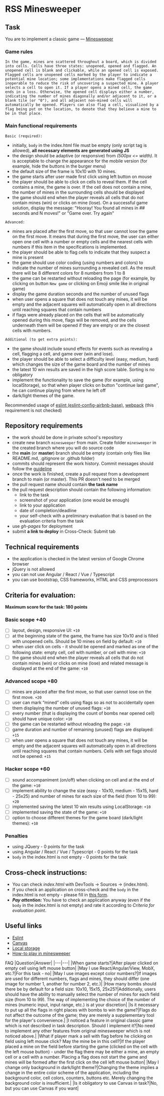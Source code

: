# RSS Minesweeper

## Task

You are to implement a classic game — [Minesweeper](<https://en.wikipedia.org/wiki/Minesweeper_(video_game)>)

### Game rules

`In the game, mines are scattered throughout a board, which is divided into cells. Cells have three states: unopened, opened and flagged. An unopened cell is blank and clickable, while an opened cell is exposed. Flagged cells are unopened cells marked by the player to indicate a potential mine location; some implementations make flagged cells inoperable to reduce the risk of uncovering a suspected mine. A player selects a cell to open it. If a player opens a mined cell, the game ends in a loss. Otherwise, the opened cell displays either a number, indicating the number of mines diagonally and/or adjacent to it, or a blank tile (or "0"), and all adjacent non-mined cells will automatically be opened. Players can also flag a cell, visualized by a flag being put on the location, to denote that they believe a mine to be in that place.`

### Main functional requirements

`Basic (required):`

- initially, `body` in the index.html file must be empty (only script tag is allowed), **all necessary elements are generated using JS**
- the design should be adaptive (or responsive) from _(500px <= width)_. It is acceptable to change the appearance for the mobile version (for example, hide the buttons in the burger menu)
- the default size of the frame is 10x10 with 10 mines.
- the game starts after user made first click using left button on mouse
- the player should be able to click on cells to reveal them. If the cell contains a mine, the game is over. If the cell does not contain a mine, the number of mines in the surrounding cells should be displayed
- the game should end when the player reveals all cells that do not contain mines (win) or clicks on mine (lose). On a successful game solution, display the message: "Hooray! You found all mines in ## seconds and N moves!" or "Game over. Try again"

`Advanced:`

- mines are placed after the first move, so that user cannot lose the game on the first move. It means that during the first move, the user can either open one cell with a number or empty cells and the nearest cells with numbers if this item in the specifications is implemented.
- the player should be able to flag cells to indicate that they suspect a mine is present
- the game should use color coding (using numbers and colors) to indicate the number of mines surrounding a revealed cell. As the result there will be 8 different colors for 8 numbers from 1 to 8
- the game can be restarted without reloading the page (for example, by clicking on button `New game` or clicking on Emoji smile like in original game)
- display the game duration seconds and the number of unused flags
- when user opens a square that does not touch any mines, it will be empty and the adjacent squares will automatically open in all directions until reaching squares that contain numbers
- if flags were already placed on the cells that will be automatically opened during this move, flags will be removed, and the cells underneath them will be opened if they are empty or are the closest cells with numbers.

`Additional (to get extra points):`

- the game should include sound effects for events such as revealing a cell, flagging a cell, and game over (win and lose).
- the player should be able to select a difficulty level (easy, medium, hard) which changes the size of the game board and the number of mines
- the latest 10 win results are saved in the high score table. Sorting is no obligatory
- implement the functionality to save the game (for example, using localStorage), so that when player clicks on button "continue last game", he can continue playing from where he left off
- dark/light themes of the game.

Recommended usage of [eslint (eslint-config-airbnb-base)](https://eslint.org/), [webpack](https://webpack.js.org/) (this requirement is not checked)

## Repository requirements

- the work should be done in private school's repository
- create new branch `minesweeper` from main. Create folder `minesweeper` in the created branch where you will do source code
- the **main** (or **master**) branch should be empty (contain only files like README.md, .gitignore or .github folder)
- commits should represent the work history. Commit messages should follow the [guideline](https://www.conventionalcommits.org/en/v1.0.0/)
- once the work is finished, create a pull request from a development branch to main (or master). This PR doesn't need to be merged
- the pull request name should contain **the task name**
- the pull request description should contain the following information:
  - link to the task
  - screenshot of your application (one would be enough)
  - link to your application
  - date of completion/deadline
  - your self-check with a preliminary evaluation that is based on the evaluation criteria from the task
- use _gh-pages_ for deployment
- submit **a link to deploy** in Cross-Check: Submit tab

## Technical requirements

- the application is checked in the latest version of Google Chrome browser
- jQuery is not allowed
- you can not use Angular / React / Vue / Typescript
- you can use bootstrap, CSS frameworks, HTML and CSS preprocessors

## Criteria for evaluation:

**Maximum score for the task: 180 points**

### Basic scope +40

- [ ] layout, design, responsive UI: `+10`
- [ ] at the beginning state of the game, the frame has size 10x10 and is filled with unopened cells. Should be 10 mines on field by default: `+10`
- [ ] when user click on cells - it should be opened and marked as one of the following state: empty cell, cell with number, or cell with mine: `+10`
- [ ] the game should end when the player reveals all cells that do not contain mines (win) or clicks on mine (lose) and related message is displayed at the end of the game: `+10`

### Advanced scope +80

- [ ] mines are placed after the first move, so that user cannot lose on the first move. `+20`
- [ ] user can mark “mined” cells using flags so as not to accidentally open them displaying the number of unused flags: `+10`
- [ ] every number (that is displaying the count of bombs near opened cell) should have unique color: `+10`
- [ ] the game can be restarted without reloading the page: `+10`
- [ ] game duration and number of remaining (unused) flags are displayed: `+15`
- [ ] when user opens a square that does not touch any mines, it will be empty and the adjacent squares will automatically open in all directions until reaching squares that contain numbers. Cells with set flags should not be opened: `+15`

### Hacker scope +60

- [ ] sound accompaniment (on/off) when clicking on cell and at the end of the game: `+10`
- [ ] implement ability to change the size (easy - 10x10, medium - 15x15, hard - 25x25) and number of mines for each size of the field (from 10 to 99): `+20`
- [ ] implemented saving the latest 10 win results using LocalStorage: `+10`
- [ ] implemented saving the state of the game: `+10`
- [ ] option to choose different themes for the game board (dark/light themes): `+10`

### Penalties

- using JQuery - 0 points for the task
- using Angular / React / Vue / Typescript - 0 points for the task
- `body` in the index.html is not empty - 0 points for the task

## Cross-check instructions:

- You can check _index.html_ with DevTools -> Sources -> (index.html).
- If you check an application on cross-check and the `body` in the index.html is not empty - please fill in [this form](https://docs.google.com/forms/d/1WbuUQhq_J7TrrfxIInyTDjMsHsrVMpKF74jwoEsx19g/).
- **_Pay attention:_** You have to check an application anyway (even if the `body` in the index.html is not empty) and rate it according to _Criteria for evaluation point_.

## Useful links

- [Eslint](https://eslint.org/)
- [Canvas](https://developer.mozilla.org/en-US/docs/Web/API/Canvas_API/Tutorial)
- [Local storage](https://learn.javascript.ru/localstorage)
- [How-to play in minesweeper](https://www.youtube.com/watch?v=7B85WbEiYf4)

FAQ
|Question|Answer|
|---|---|
|When game starts?|After player clicked on empty cell using left mouse button|
|May I use React/Angular/View, MobX, etc.?|For this task - no|
|May I use images except color numbers?|If images are used for different numbers, flags and mines, they should differ (one image for number 1, another for number 2, etc.)|
|How many bombs should there be by default for a field size: 10x10, 15x15, 25x25?|Additionally, users should have the ability to manually select the number of mines for each field size (from 10 to 99). The way of implementing the choice of the number of mines (numeric input, input range, etc.) is at your discretion|
|Is it necessary to put up all the flags in right places with bombs to win the game?|Flags do not affect the outcome of the game; they are merely a supplementary tool for the player's convenience.|
|I noticed a feature in original classic game which is not described in task description. Should I implement it?|No need to implement any other features from original minesweeper which is not noticed above.|
|What if player mark a sell with flag before he clicking on field using left mouse click? May the mine be in this cell?|If the player placed a mine on the field before starting the game (clicked on the cell with the left mouse button) - under the flag there may be either a mine, an empty cell or a cell with a number. Placing a flag does not start the game and mines will be formed after the first click on the cell left mouse button|
|May I change only background in dark/light theme?|Changing the theme implies a change in the entire color scheme of the application, including the background color, cell colors, counters, buttons etc. Merely changing the background color is insufficient.|
|Is it obligatory to use Canvas in task?|No, but you can use Canvas if you want|
